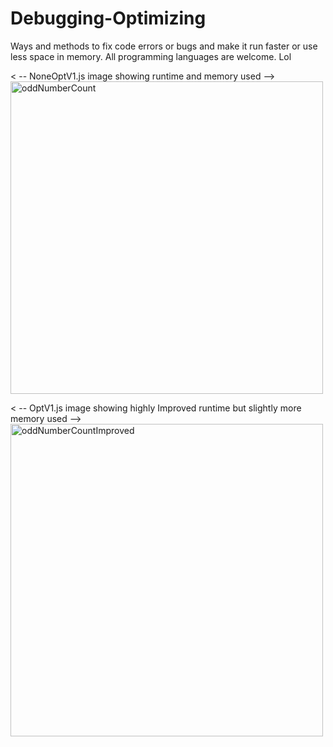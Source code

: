 # Debugging-Optimizing
Ways and methods to fix code errors or bugs and make it run faster or use less space in memory. All programming languages are welcome. Lol

< -- NoneOptV1.js image showing runtime and memory used -->
<img src = "https://github.com/MECHALABS-LLC/Debugging-Optimizing/assets/10962678/1a09c7b3-795e-4612-a2b8-ddd870df54d1" alt = "oddNumberCount" width = "500"/>

< -- OptV1.js image showing highly Improved runtime but slightly more memory used -->
<img src = "https://github.com/MECHALABS-LLC/Debugging-Optimizing/assets/10962678/9cf8624c-0c09-4023-8d9c-efe98da14c17" alt = "oddNumberCountImproved" width = "500"/>

